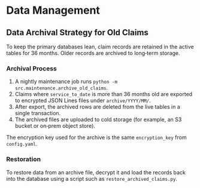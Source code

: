 # Data Management

## Data Archival Strategy for Old Claims
To keep the primary databases lean, claim records are retained in the active tables for 36 months. Older records are archived to long‑term storage.

### Archival Process
1. A nightly maintenance job runs `python -m src.maintenance.archive_old_claims`.
2. Claims where `service_to_date` is more than 36 months old are exported to encrypted JSON Lines files under `archive/YYYY/MM/`.
3. After export, the archived rows are deleted from the live tables in a single transaction.
4. The archived files are uploaded to cold storage (for example, an S3 bucket or on‑prem object store).

The encryption key used for the archive is the same `encryption_key` from `config.yaml`.

### Restoration
To restore data from an archive file, decrypt it and load the records back into the database using a script such as `restore_archived_claims.py`.
